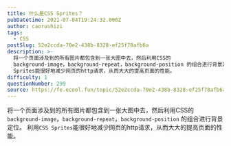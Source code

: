 ```yaml
---
title: 什么是CSS Sprites？
pubDatetime: 2021-07-04T19:24:32.000Z
author: caorushizi
tags:
  - CSS
postSlug: 52e2ccda-70e2-438b-8328-ef25f78afb6a
description: >-
  将一个页面涉及到的所有图片都包含到一张大图中去，然后利用CSS的
  background-image，background-repeat，background-position 的组合进行背景定位。 利用CSS
  Sprites能很好地减少网页的http请求，从而大大的提高页面的性能。
difficulty: 1
questionNumber: 299
source: https://fe.ecool.fun/topic/52e2ccda-70e2-438b-8328-ef25f78afb6a
---
```


将一个页面涉及到的所有图片都包含到一张大图中去，然后利用CSS的 `background-image`，`background-repeat`，`background-position` 的组合进行背景定位。
利用`CSS Sprites`能很好地减少网页的http请求，从而大大的提高页面的性能。
